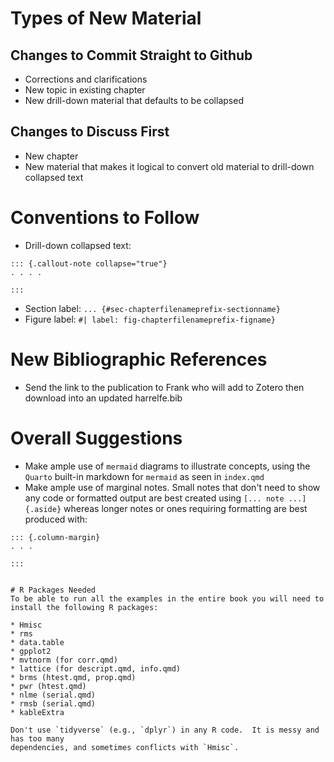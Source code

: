 # Types of New Material

## Changes to Commit Straight to Github
* Corrections and clarifications
* New topic in existing chapter
* New drill-down material that defaults to be collapsed

## Changes to Discuss First
* New chapter
* New material that makes it logical to convert old material to
  drill-down collapsed text

# Conventions to Follow
* Drill-down collapsed text:

```
::: {.callout-note collapse="true"}
. . . .

:::
```

* Section label: `... {#sec-chapterfilenameprefix-sectionname}`
* Figure label: `#| label: fig-chapterfilenameprefix-figname}`

# New Bibliographic References
* Send the link to the publication to Frank who will add to Zotero
  then download into an updated harrelfe.bib

# Overall Suggestions
* Make ample use of `mermaid` diagrams to illustrate concepts, using
  the `Quarto` built-in markdown for `mermaid` as seen in `index.qmd`
* Make ample use of marginal notes.  Small notes that don't need to
  show any code or formatted output are best created using `[... note
  ...]{.aside}` whereas longer notes or ones requiring formatting are
  best produced with:
  
```
::: {.column-margin}
. . .

:::


# R Packages Needed
To be able to run all the examples in the entire book you will need to
install the following R packages:

* Hmisc
* rms
* data.table
* gpplot2
* mvtnorm (for corr.qmd)
* lattice (for descript.qmd, info.qmd)
* brms (htest.qmd, prop.qmd)
* pwr (htest.qmd)
* nlme (serial.qmd)
* rmsb (serial.qmd)
* kableExtra

Don't use `tidyverse` (e.g., `dplyr`) in any R code.  It is messy and has too many
dependencies, and sometimes conflicts with `Hmisc`.

